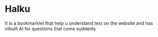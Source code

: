 # Halku
It is a bookmarklet that help u understand text on the website and has inbuilt AI for questions that come suddenly
